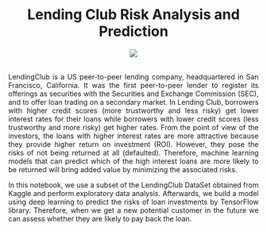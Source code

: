 <div align="center">
  
# Lending Club Risk Analysis and Prediction
</div>


<div align="center">
<img src="https://user-images.githubusercontent.com/69224996/96539775-bea37880-1250-11eb-8211-b30efc64045f.jpg" >
</div>

<br />

<div align="justify">

LendingClub is a US peer-to-peer lending company, headquartered in San Francisco, California. It was the first peer-to-peer lender to register its offerings as securities with the Securities and Exchange Commission (SEC), and to offer loan trading on a secondary market. In Lending Club, borrowers with higher credit scores (more trustworthy and less risky) get lower interest rates for their loans while borrowers with lower credit scores (less trustworthy and more risky) get higher rates. From the point of view of the investors, the loans with higher interest rates are more attractive because they provide higher return on investment (ROI). However, they pose the risks of not being returned at all (defaulted). Therefore, machine learning models that can predict which of the high interest loans are more likely to be returned will bring added value by minimizing the associated risks.

In this notebook, we use a subset of the LendingClub DataSet obtained from Kaggle and perform exploratory data analysis. 
Afterwards, we build a model using deep learning to predict the risks of loan investments by TensorFlow library. Therefore, when we get a new potential customer in the future we can assess whether they are likely to pay back the loan.


</div>

